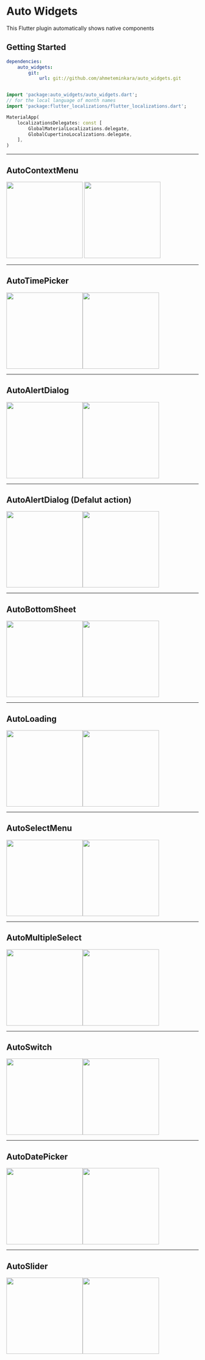 # Auto Widgets

This Flutter plugin automatically shows native components


## Getting Started
```yaml
dependencies:
    auto_widgets:
        git:
            url: git://github.com/ahmeteminkara/auto_widgets.git
```
```dart

import 'package:auto_widgets/auto_widgets.dart';
// for the local language of month names
import 'package:flutter_localizations/flutter_localizations.dart';

MaterialApp(
    localizationsDelegates: const [
        GlobalMaterialLocalizations.delegate,
        GlobalCupertinoLocalizations.delegate,
    ],
)
```

- - -
## AutoContextMenu
<kbd><img src="https://raw.githubusercontent.com/ahmeteminkara/auto_widgets/main/gif/01-context-menu-android.gif" width="200" /></kbd> <kbd><img src="https://raw.githubusercontent.com/ahmeteminkara/auto_widgets/main/gif/01-context-menu-ios.gif" width="200" /></kbd> 

- - -
## AutoTimePicker
<kbd><img src="https://raw.githubusercontent.com/ahmeteminkara/auto_widgets/main/gif/02-time-android.gif" width="200" /></kbd><kbd><img src="https://raw.githubusercontent.com/ahmeteminkara/auto_widgets/main/gif/02-time-ios.gif" width="200" /></kbd> 

- - -
## AutoAlertDialog
<kbd><img src="https://raw.githubusercontent.com/ahmeteminkara/auto_widgets/main/gif/03-alert-android.gif" width="200" /></kbd><kbd><img src="https://raw.githubusercontent.com/ahmeteminkara/auto_widgets/main/gif/03-alert-ios.gif" width="200" /></kbd> 

- - -
## AutoAlertDialog (Defalut action)
<kbd><img src="https://raw.githubusercontent.com/ahmeteminkara/auto_widgets/main/gif/04-alert-default-android.gif" width="200" /></kbd><kbd><img src="https://raw.githubusercontent.com/ahmeteminkara/auto_widgets/main/gif/04-alert-default-ios.gif" width="200" /></kbd> 

- - -
## AutoBottomSheet
<kbd><img src="https://raw.githubusercontent.com/ahmeteminkara/auto_widgets/main/gif/05-option-android.gif" width="200" /></kbd><kbd><img src="https://raw.githubusercontent.com/ahmeteminkara/auto_widgets/main/gif/05-option-ios.gif" width="200" /></kbd> 

- - -
## AutoLoading
<kbd><img src="https://raw.githubusercontent.com/ahmeteminkara/auto_widgets/main/gif/06-loading-android.gif" width="200" /></kbd><kbd><img src="https://raw.githubusercontent.com/ahmeteminkara/auto_widgets/main/gif/06-loading-ios.gif" width="200" /></kbd> 

- - -
## AutoSelectMenu
<kbd><img src="https://raw.githubusercontent.com/ahmeteminkara/auto_widgets/main/gif/07-single-select-android.gif" width="200" /></kbd><kbd><img src="https://raw.githubusercontent.com/ahmeteminkara/auto_widgets/main/gif/07-single-select-ios.gif" width="200" /></kbd> 

- - -
## AutoMultipleSelect

<kbd><img src="https://raw.githubusercontent.com/ahmeteminkara/auto_widgets/main/gif/08-multiple-select-android.gif" width="200" /></kbd><kbd><img src="https://raw.githubusercontent.com/ahmeteminkara/auto_widgets/main/gif/08-multiple-select-ios.gif" width="200" /></kbd> 

- - -
## AutoSwitch

<kbd><img src="https://raw.githubusercontent.com/ahmeteminkara/auto_widgets/main/gif/09-switch-android.gif" width="200" /></kbd><kbd><img src="https://raw.githubusercontent.com/ahmeteminkara/auto_widgets/main/gif/09-switch-ios.gif" width="200" /></kbd> 

- - -
## AutoDatePicker

<kbd><img src="https://raw.githubusercontent.com/ahmeteminkara/auto_widgets/main/gif/10-date-android.gif" width="200" /></kbd><kbd><img src="https://raw.githubusercontent.com/ahmeteminkara/auto_widgets/main/gif/10-date-ios.gif" width="200" /></kbd> 


- - -
## AutoSlider

<kbd><img src="https://raw.githubusercontent.com/ahmeteminkara/auto_widgets/main/gif/11-slider-android.gif" width="200" /></kbd><kbd><img src="https://raw.githubusercontent.com/ahmeteminkara/auto_widgets/main/gif/11-slider-ios.gif" width="200" /></kbd> 